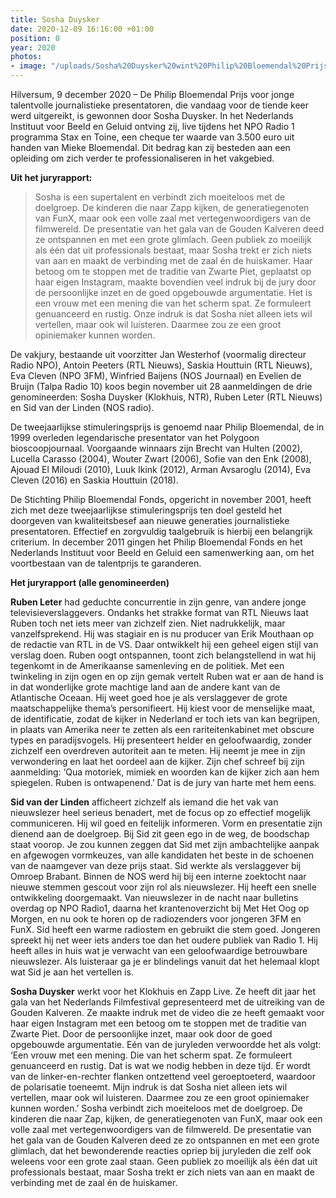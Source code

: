 ```yaml
---
title: Sosha Duysker
date: 2020-12-09 16:16:00 +01:00
position: 0
year: 2020
photos:
- image: "/uploads/Sosha%20Duysker%20wint%20Philip%20Bloemendal%20Prijs%20Foto%20Paul%20Ridderhof2.jpg"
---
```


Hilversum, 9 december 2020 – De Philip Bloemendal Prijs voor jonge talentvolle journalistieke presentatoren, die vandaag voor de tiende keer werd uitgereikt, is gewonnen door Sosha Duysker. In het Nederlands Instituut voor Beeld en Geluid ontving zij, live tijdens het NPO Radio 1 programma Stax en Toine, een cheque ter waarde van 3.500 euro uit handen van Mieke Bloemendal. Dit bedrag kan zij besteden aan een opleiding om zich verder te professionaliseren in het vakgebied.

<!--more-->

**Uit het juryrapport:**
> Sosha is een supertalent en verbindt zich moeiteloos met de doelgroep. De kinderen die naar Zapp kijken, de generatiegenoten van FunX, maar ook een volle zaal met vertegenwoordigers van de filmwereld. De presentatie van het gala van de Gouden Kalveren deed ze ontspannen en met een grote glimlach. Geen publiek zo moeilijk als één dat uit professionals bestaat, maar Sosha trekt er zich niets van aan en maakt de verbinding met de zaal én de huiskamer. Haar betoog om te stoppen met de traditie van Zwarte Piet, geplaatst op haar eigen Instagram, maakte bovendien veel indruk bij de jury door de persoonlijke inzet en de goed opgebouwde argumentatie. Het is een vrouw met een mening die van het scherm spat. Ze formuleert genuanceerd en rustig. Onze indruk is dat Sosha niet alleen iets wil vertellen, maar ook wil luisteren. Daarmee zou ze een groot opiniemaker kunnen worden.

De vakjury, bestaande uit voorzitter Jan Westerhof (voormalig directeur Radio NPO), Antoin Peeters (RTL Nieuws), Saskia Houttuin (RTL Nieuws), Eva Cleven (NPO 3FM), Winfried Baijens (NOS Journaal) en Evelien de Bruijn (Talpa Radio 10) koos begin november uit 28 aanmeldingen de drie genomineerden: Sosha Duysker (Klokhuis, NTR), Ruben Leter (RTL Nieuws) en Sid van der Linden (NOS radio).

De tweejaarlijkse stimuleringsprijs is genoemd naar Philip Bloemendal, de in 1999 overleden legendarische presentator van het Polygoon bioscoopjournaal. Voorgaande winnaars zijn Brecht van Hulten (2002), Lucella Carasso (2004), Wouter Zwart (2006), Sofie van den Enk (2008), Ajouad El Miloudi (2010), Luuk Ikink (2012), Arman Avsaroglu (2014), Eva Cleven (2016) en Saskia Houttuin (2018).

De Stichting Philip Bloemendal Fonds, opgericht in november 2001, heeft zich met deze tweejaarlijkse stimuleringsprijs ten doel gesteld het doorgeven van kwaliteitsbesef aan nieuwe generaties journalistieke presentatoren. Effectief en zorgvuldig taalgebruik is hierbij een belangrijk criterium. In december 2011 gingen het Philip Bloemendal Fonds en het Nederlands Instituut voor Beeld en Geluid een samenwerking aan, om het voortbestaan van de talentprijs te garanderen.

**Het juryrapport (alle genomineerden)**

**Ruben Leter** had geduchte concurrentie in zijn genre, van andere jonge televisieverslaggevers. Ondanks het strakke format van RTL Nieuws laat Ruben toch net iets meer van zichzelf zien. Niet nadrukkelijk, maar vanzelfsprekend. Hij was stagiair en is nu producer van Erik Mouthaan op de redactie van RTL in de VS. Daar ontwikkelt hij een geheel eigen stijl van verslag doen. Ruben oogt ontspannen, toont zich belangstellend in wat hij tegenkomt in de Amerikaanse samenleving en de politiek. Met een twinkeling in zijn ogen en op zijn gemak vertelt Ruben wat er aan de hand is in dat wonderlijke grote machtige land aan de andere kant van de Atlantische Oceaan. Hij weet goed hoe je als verslaggever de grote maatschappelijke thema’s personifieert. Hij kiest voor de menselijke maat, de identificatie, zodat de kijker in Nederland er toch iets van kan begrijpen, in plaats van Amerika neer te zetten als een rariteitenkabinet met obscure types en paradijsvogels. Hij presenteert helder en geloofwaardig, zonder zichzelf een overdreven autoriteit aan te meten. Hij neemt je mee in zijn verwondering en laat het oordeel aan de kijker. Zijn chef schreef bij zijn aanmelding: ‘Qua motoriek, mimiek en woorden kan de kijker zich aan hem spiegelen. Ruben is ontwapenend.’ Dat is de jury van harte met hem eens.

**Sid van der Linden** afficheert zichzelf als iemand die het vak van nieuwslezer heel serieus benadert, met de focus op zo effectief mogelijk communiceren. Hij wil goed en feitelijk informeren. Vorm en presentatie zijn dienend aan de doelgroep. Bij Sid zit geen ego in de weg, de boodschap staat voorop. Je zou kunnen zeggen dat Sid met zijn ambachtelijke aanpak en afgewogen vormkeuzes, van alle kandidaten het beste in de schoenen van de naamgever van deze prijs staat.
Sid werkte als verslaggever bij Omroep Brabant. Binnen de NOS werd hij bij een interne zoektocht naar nieuwe stemmen gescout voor zijn rol als nieuwslezer. Hij heeft een snelle ontwikkeling doorgemaakt. Van nieuwslezer in de nacht naar bulletins overdag op NPO Radio1, daarna het krantenoverzicht bij Met Het Oog op Morgen, en nu ook te horen op de radiozenders voor jongeren 3FM en FunX. Sid heeft een warme radiostem en gebruikt die stem goed. Jongeren spreekt hij net weer iets anders toe dan het oudere publiek van Radio 1. Hij heeft alles in huis wat je verwacht van een geloofwaardige betrouwbare nieuwslezer. Als luisteraar ga je er blindelings vanuit dat het helemaal klopt wat Sid je aan het vertellen is. 

**Sosha Duysker** werkt voor het Klokhuis en Zapp Live. Ze heeft dit jaar het gala van het Nederlands Filmfestival gepresenteerd met de uitreiking van de Gouden Kalveren. Ze maakte indruk met de video die ze heeft gemaakt voor haar eigen Instagram met een betoog om te stoppen met de traditie van Zwarte Piet. Door de persoonlijke inzet, maar ook door de goed opgebouwde argumentatie. Eén van de juryleden verwoordde het als volgt: ‘Een vrouw met een mening. Die van het scherm spat. Ze formuleert genuanceerd en rustig. Dat is wat we nodig hebben in deze tijd.  Er wordt van de linker-en-rechter flanken ontzettend veel geroeptoeterd, waardoor de polarisatie toeneemt. Mijn indruk is dat Sosha niet alleen iets wil vertellen, maar ook wil luisteren. Daarmee zou ze een groot opiniemaker kunnen worden.’ Sosha verbindt zich moeiteloos met de doelgroep. De kinderen die naar Zap, kijken, de generatiegenoten van FunX, maar ook een volle zaal met vertegenwoordigers van de filmwereld. De presentatie van het gala van de Gouden Kalveren deed ze zo ontspannen en met een grote glimlach, dat het bewonderende reacties opriep bij juryleden die zelf ook weleens voor een grote zaal staan. Geen publiek zo moeilijk als één dat uit professionals bestaat, maar Sosha trekt er zich niets van aan en maakt de verbinding met de zaal én de huiskamer.
